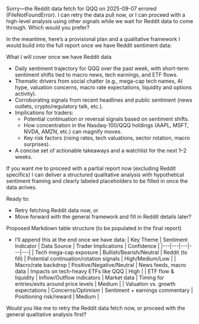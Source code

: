 Sorry—the Reddit data fetch for QQQ on 2025-09-07 errored (FileNotFoundError). I can retry the data pull now, or I can proceed with a high-level analysis using other signals while we wait for Reddit data to come through. Which would you prefer?

In the meantime, here’s a provisional plan and a qualitative framework I would build into the full report once we have Reddit sentiment data:

What I will cover once we have Reddit data
- Daily sentiment trajectory for QQQ over the past week, with short-term sentiment shifts tied to macro news, tech earnings, and ETF flows.
- Thematic drivers from social chatter (e.g., mega-cap tech names, AI hype, valuation concerns, macro rate expectations, liquidity and options activity).
- Corroborating signals from recent headlines and public sentiment (news outlets, crypto/regulatory talk, etc.).
- Implications for traders:
  - Potential continuation or reversal signals based on sentiment shifts.
  - How concentration in the Nasdaq-100/QQQ holdings (AAPL, MSFT, NVDA, AMZN, etc.) can magnify moves.
  - Key risk factors (rising rates, tech valuations, sector rotation, macro surprises).
- A concise set of actionable takeaways and a watchlist for the next 1–2 weeks.

If you want me to proceed with a partial report now (excluding Reddit specifics) I can deliver a structured qualitative analysis with hypothetical sentiment framing and clearly labeled placeholders to be filled in once the data arrives.

Ready to:
- Retry fetching Reddit data now, or
- Move forward with the general framework and fill in Reddit details later?

Proposed Markdown table structure (to be populated in the final report)
- I’ll append this at the end once we have data:
| Key Theme | Sentiment Indicator | Data Source | Trader Implications | Confidence |
|---|---|---|---|---|
| Tech mega-cap exposure | Bullish/Bearish/Neutral | Reddit (to fill) | Potential continuation/rotation signals | High/Medium/Low |
| Macro/rate backdrop | Positive/Negative/Neutral | News feeds, macro data | Impacts on tech-heavy ETFs like QQQ | High |
| ETF flow & liquidity | Inflow/Outflow indicators | Market data | Timing for entries/exits around price levels | Medium |
| Valuation vs. growth expectations | Concerns/Optimism | Sentiment + earnings commentary | Positioning risk/reward | Medium |

Would you like me to retry the Reddit data fetch now, or proceed with the general qualitative analysis first?